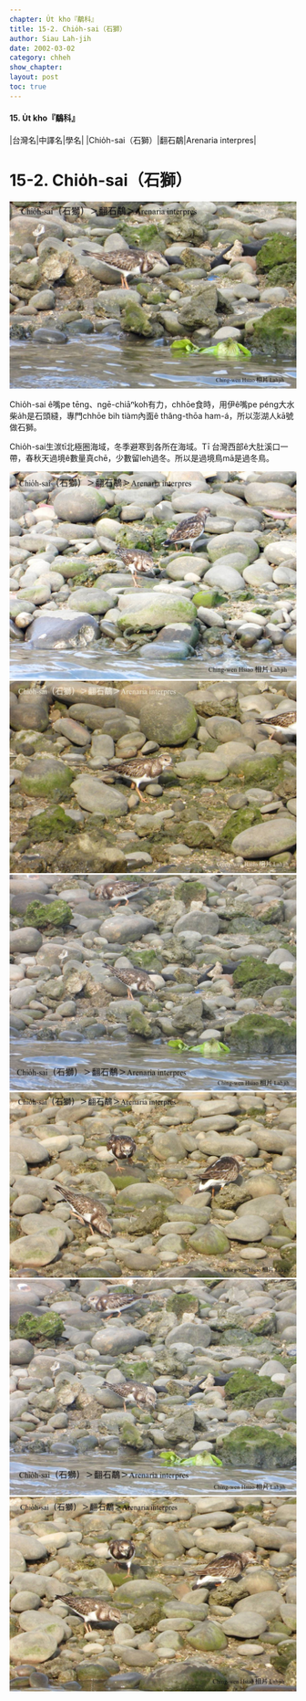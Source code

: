 ```yaml
---
chapter: U̍t kho『鷸科』
title: 15-2. Chio̍h-sai（石獅）
author: Siau Lah-jih
date: 2002-03-02
category: chheh
show_chapter: 
layout: post
toc: true
---
```


#### 15. U̍t kho『鷸科』

|台灣名|中譯名|學名|
|Chio̍h-sai（石獅）|翻石鷸|Arenaria interpres|


# 15-2. Chio̍h-sai（石獅）


![](../too5/15/15-2-2.Chio̍h-sa.jpg)


Chio̍h-sai ê嘴pe tēng、ngē-chiāⁿkoh有力，chhōe食時，用伊ê嘴pe péng大水柴a̍h是石頭縫，專門chhōe bih tiàm內面ê thâng-thōa ham-á，所以澎湖人kā號做石獅。

Chio̍h-sai生湠tī北極圈海域，冬季避寒到各所在海域。Tī 台灣西部ê大肚溪口一帶，春秋天過境ê數量真chē，少數留leh過冬。所以是過境鳥mā是過冬鳥。



![](../too5/15/15-2-1.Chio̍h-sa.jpg)
![](../too5/15/15-2-7.Chio̍h-sa.jpg)
![](../too5/15/15-2-3.Chio̍h-sa.jpg)
![](../too5/15/15-2-5.Chio̍h-sa.jpg)
![](../too5/15/15-2-4.Chio̍h-sa.jpg)
![](../too5/15/15-2-6.Chio̍h-sa.jpg)

